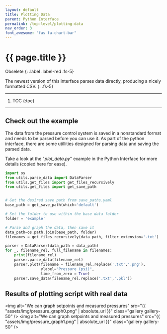 ```yaml
---
layout: default
title: Plotting Data
parent: Python Interface
permalink: /top-level/plotting-data
nav_order: 3
font_awesome: "fas fa-chart-bar"
---
```



# <i class="{{ page.font_awesome }}"></i> {{ page.title }}

Obselete
{: .label .label-red .fs-5}

The newest version of this interface parses data directly, producing a nicely formatted CSV.
{: .fs-5}

---

1. TOC
{:toc}

---




## Check out the example
The data from the pressure control system is saved in a nonstandard format and needs to be parsed before you can use it. As part of the python interface, there are some utillities designed for parsing data and saving the parsed data.

Take a look at the "_plot_data.py_" example in the Python Interface for more details (copied here for ease).

```python
import os
from utils.parse_data import DataParser
from utils.get_files import get_files_recursively
from utils.get_files import get_save_path


# Get the desired save path from save_paths.yaml
base_path = get_save_path(which='default')

# Set the folder to use within the base data folder
folder = 'example'

# Parse and graph the data, then save it
data_path=os.path.join(base_path, folder)
filenames = get_files_recursively(data_path, filter_extension='.txt')

parser = DataParser(data_path = data_path)
for _, filename_rel, full_filename in filenames:
    print(filename_rel)
    parser.parse_data(filename_rel)
    parser.plot(filename = filename_rel.replace('.txt','.png'),
                ylabel="Pressure (psi)",
                time_from_zero = True)
    parser.save_data(filename_rel.replace('.txt','.pkl'))
```

## Results of plotting script with real data

<img alt="We can graph setpoints and measured pressures"
     src="{{ "assets/img/pressure_graph0.png" | absolute_url }}"
     class="gallery gallery-50" />
<img alt="We can graph setpoints and measured pressures"
     src="{{ "assets/img/pressure_graph1.png" | absolute_url }}"
     class="gallery gallery-50" />
